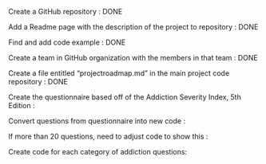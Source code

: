 Create a GitHub repository : DONE

Add a Readme page with the description of the project to repository : DONE

Find and add code example : DONE

Create a team in GitHub organization with the members in that team : DONE

Create a file entitled “projectroadmap.md” in the main project code repository : DONE

Create the questionnaire based off of the Addiction Severity Index, 5th Edition : 

Convert questions from questionnaire into new code : 

If more than 20 questions, need to adjust code to show this : 

Create code for each category of addiction questions: 
